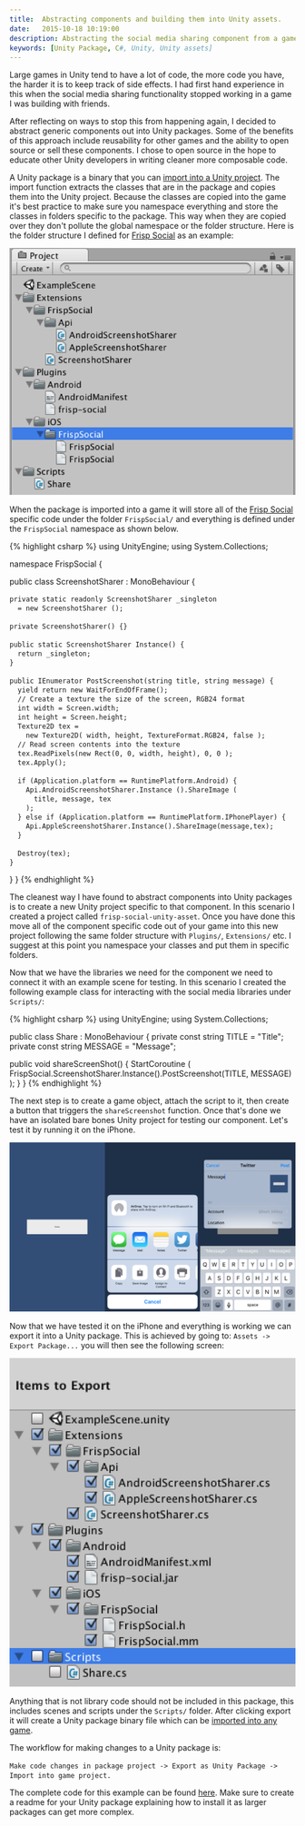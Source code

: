 ```yaml
---
title:  Abstracting components and building them into Unity assets.
date:   2015-10-18 10:19:00
description: Abstracting the social media sharing component from a game I worked on, and creating a unity asset out of it that can be reused in other projects.
keywords: [Unity Package, C#, Unity, Unity assets]
---
```


Large games in Unity tend to have a lot of code, the more code you have, the harder it is to keep track of side effects. I had first hand experience in this when the social media sharing functionality stopped working in a game I was building with friends.

After reflecting on ways to stop this from happening again, I decided to abstract generic components out into Unity packages. Some of the benefits of this approach include reusability for other games and the ability to open source or sell these components. I chose to open source in the hope to educate other Unity developers in writing cleaner more composable code.

A Unity package is a binary that you can <a target="_blank" href="http://docs.unity3d.com/Manual/HOWTO-exportpackage.html">import into a Unity project</a>. The import function extracts the classes that are in the package and copies them into the Unity project. Because the classes are copied into the game it's best practice to make sure you namespace everything and store the classes in folders specific to the package. This way when they are copied over they don't pollute the global namespace or the folder structure. Here is the folder structure I defined for <a target="_blank" href="https://github.com/frispgames/frisp-social-unity-asset">Frisp Social</a> as an example:

![Folder structure for Frisp Social](/assets/blog-images/2015-10-18/FolderStructure.png)

When the package is imported into a game it will store all of the <a target="_blank" href="https://github.com/frispgames/frisp-social-unity-asset">Frisp Social</a> specific code under the folder ```FrispSocial/``` and everything is defined under the ```FrispSocial``` namespace as shown below.

{% highlight csharp %}
using UnityEngine;
using System.Collections;

namespace FrispSocial {

  public class ScreenshotSharer : MonoBehaviour {

    private static readonly ScreenshotSharer _singleton 
      = new ScreenshotSharer ();

    private ScreenshotSharer() {}
    
    public static ScreenshotSharer Instance() {
      return _singleton;
    }
    
    public IEnumerator PostScreenshot(string title, string message) {    
      yield return new WaitForEndOfFrame();
      // Create a texture the size of the screen, RGB24 format
      int width = Screen.width;
      int height = Screen.height;
      Texture2D tex = 
        new Texture2D( width, height, TextureFormat.RGB24, false );
      // Read screen contents into the texture
      tex.ReadPixels(new Rect(0, 0, width, height), 0, 0 );
      tex.Apply();

      if (Application.platform == RuntimePlatform.Android) {
        Api.AndroidScreenshotSharer.Instance ().ShareImage (
          title, message, tex
        );
      } else if (Application.platform == RuntimePlatform.IPhonePlayer) {
        Api.AppleScreenshotSharer.Instance().ShareImage(message,tex);
      }

      Destroy(tex);
    }
  }
}
{% endhighlight %}

The cleanest way I have found to abstract components into Unity packages is to create a new Unity project specific to that component. In this scenario I created a project called ```frisp-social-unity-asset```. Once you have done this move all of the component specific code out of your game into this new project following the same folder structure with ```Plugins/```, ```Extensions/``` etc. I suggest at this point you namespace your classes and put them in specific folders.

Now that we have the libraries we need for the component we need to connect it with an example scene for testing. In this scenario I created the following example class for interacting with the social media libraries under ```Scripts/```:

{% highlight csharp %}
using UnityEngine;
using System.Collections;

public class Share : MonoBehaviour {
  private const string TITLE   = "Title";
  private const string MESSAGE = "Message";

  public void shareScreenShot() {
    StartCoroutine (
      FrispSocial.ScreenshotSharer.Instance().PostScreenshot(TITLE, MESSAGE)
    );
  }
}
{% endhighlight %}

The next step is to create a game object, attach the script to it, then create a button that triggers the ``shareScreenshot`` function. Once that's done we have an isolated bare bones Unity project for testing our component. Let's test it by running it on the iPhone.

![Workflow for sharing with Frisp Social](/assets/blog-images/2015-10-18/ShareWorkFlow.png)

Now that we have tested it on the iPhone and everything is working we can export it into a Unity package. This is achieved by going to: ```Assets -> Export Package...``` you will then see the following screen:

![Export Unity package](/assets/blog-images/2015-10-18/ExportingPackage.png)

Anything that is not library code should not be included in this package, this includes scenes and scripts under the ```Scripts/``` folder. After clicking export it will create a Unity package binary file which can be <a target="_blank" href="http://docs.unity3d.com/Manual/HOWTO-exportpackage.html">imported into any game</a>.

The workflow for making changes to a Unity package is:

```Make code changes in package project -> Export as Unity Package -> Import into game project.```

The complete code for this example can be found <a target="_blank" href="https://github.com/frispgames/frisp-social-unity-asset">here</a>. Make sure to create a readme for your Unity package explaining how to install it as larger packages can get more complex.







